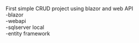 First simple CRUD project using blazor and web API
<br>
-blazor
<br>
-webapi
<br>
-sqlserver local
<br>
-entity framework

